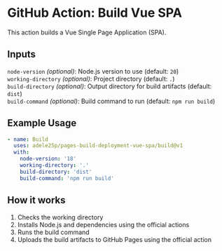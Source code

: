 # GitHub Action: Build Vue SPA

This action builds a Vue Single Page Application (SPA).

## Inputs
`node-version` *(optional)*: Node.js version to use (default: `20`)  
`working-directory` *(optional)*: Project directory (default: `.`)  
`build-directory` *(optional)*: Output directory for build artifacts (default: `dist`)  
`build-command` *(optional)*: Build command to run (default: `npm run build`)

## Example Usage
``` yaml
- name: Build
  uses: adele25p/pages-build-deployment-vue-spa/build@v1
  with:
    node-version: '18'
    working-directory: '.'
    build-directory: 'dist'
    build-command: 'npm run build'
```

## How it works
1. Checks the working directory
2. Installs Node.js and dependencies using the official actions
3. Runs the build command
4. Uploads the build artifacts to GitHub Pages using the official action

